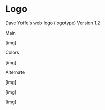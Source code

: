 # Logo
Dave Yoffe's web logo (logotype)
Version 1.2  
  
Main 
  
[img]  
  
    
Colors  
  
[img]  
  
    
Alternate
  
[img]  
  
[img]  
  
[img]  
